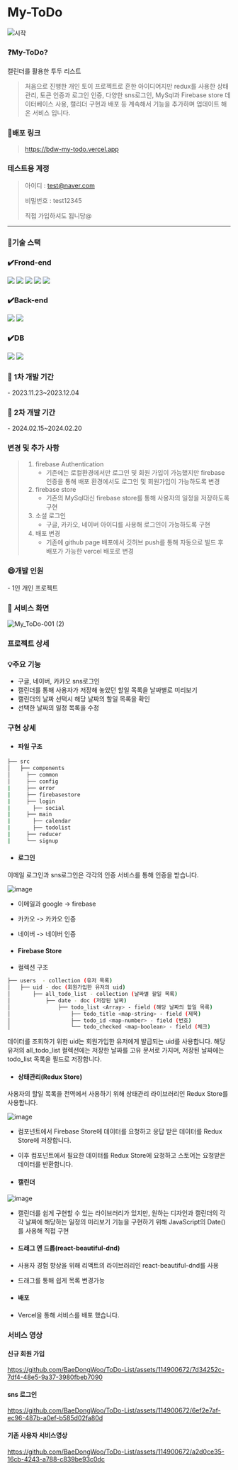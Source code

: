 # My-ToDo

![시작](https://github.com/BaeDongWoo/ToDo-List/assets/114900672/5e70b746-1398-4cd3-a182-34e43b1edb4c)

<h3>❓My-ToDo?</h3>

캘린더를 활용한 투두 리스트

> 처음으로 진행한 개인 토이 프로젝트로 흔한 아이디어지만 redux를 사용한 상태관리,
> 토큰 인증과 로그인 인증, 다양한 sns로그인, MySql과 Firebase store 데이터베이스 사용, 캘리더 구현과 배포 등
> 계속해서 기능을 추가하며 업데이트 해온 서비스 입니다.

<h3>🚀배포 링크</h3>

> https://bdw-my-todo.vercel.app

<h3>테스트용 계정</h3>

> 아이디 : test@naver.com
>
> 비밀번호 : test12345
>
> 직접 가입하셔도 됩니당@

---

<h3>🔨기술 스택</h3>

<div align=left>

### ✔️Frond-end

<img src="https://img.shields.io/badge/react-61DAFB?style=for-the-badge&logo=react&logoColor=black"> 
<img src="https://img.shields.io/badge/javascript-F7DF1E?style=for-the-badge&logo=javascript&logoColor=black">
<img src="https://img.shields.io/badge/css-1572B6?style=for-the-badge&logo=css3&logoColor=white">

<img src="https://img.shields.io/badge/axios-5A29E4?style=for-the-badge&logo=axios&logoColor=white"> 
<img src="https://img.shields.io/badge/redux-764ABC?style=for-the-badge&logo=redux&logoColor=white">

### ✔️Back-end

<img src="https://img.shields.io/badge/node.js-339933?style=for-the-badge&logo=Node.js&logoColor=white">
<img src="https://img.shields.io/badge/express-000000?style=for-the-badge&logo=express&logoColor=white">
  <br>

### ✔️DB

<img src="https://img.shields.io/badge/mysql-4479A1?style=for-the-badge&logo=mysql&logoColor=white">
<img src="https://img.shields.io/badge/firebase-FFCA28?style=for-the-badge&logo=firebase&logoColor=white">
</div>

<h3>📅 1차 개발 기간</h3>
- 2023.11.23~2023.12.04

<h3>📅 2차 개발 기간</h3>
- 2024.02.15~2024.02.20

<h3>변경 및 추가 사항</h3>

> 1. firebase Authentication
>    - 기존에는 로컬환경에서만 로그인 및 회원 가입이 가능했지만 firebase 인증을 통해 배포 환경에서도 로그인 및 회원가입이 가능하도록 변경
> 2. firebase store 
>     - 기존의 MySql대신 firebase store를 통해 사용자의 일정을 저장하도록 구현 
> 3. 소셜 로그인
>     - 구글, 카카오, 네이버 아이디를 사용해 로그인이 가능하도록 구현
> 4. 배포 변경
>     - 기존에 github page 배포에서 깃허브 push를 통해 자동으로 빌드 후 배포가 가능한 vercel 배포로 변경

  <h3>😄개발 인원</h3>
- 1인 개인 프로젝트

<h3>📓 서비스 화면</h3>

![My_ToDo-001 (2)](https://github.com/BaeDongWoo/ToDo-List/assets/114900672/8ec08de1-f67e-4444-950a-c4788a48c111)

<h3>프로젝트 상세</h3>
<h3>💡주요 기능</h3>

- 구글, 네이버, 카카오 sns로그인 
- 캘린더를 통해 사용자가 저장해 놓았던 할일 목록을 날짜별로 미리보기
- 캘린더의 날짜 선택시 해당 날짜의 할일 목록을 확인
- 선택한 날짜의 일정 목록을 수정

<h3>구현 상세</h3>

- <h4>파일 구조</h4>

```bash
├── src
│   ├── components               
│     ├── common              
│     ├── config
|     ├── error
|     ├── firebasestore
|     ├── login
|       ├── social
|     ├── main
|       ├── calendar
|       ├── todolist
|     ├── reducer
|     └── signup
``` 

- <h4>로그인</h4>
이메일 로그인과 sns로그인은 각각의 인증 서비스를 통해 인증을 받습니다.  

![image](https://github.com/BaeDongWoo/ToDo-List/assets/114900672/6610b843-fae2-41fb-94b4-8015dc92ba76)

- 이메일과 google -> firebase
- 카카오 -> 카카오 인증
- 네이버 -> 네이버 인증

- <h4>Firebase Store</h4>

- 컬렉션 구조
 ```bash
├── users  - collection (유저 목록)
│   ├── uid - doc (회원가입한 유저의 uid)
│   	├── all_todo_list - collection (날짜별 할일 목록)
│   		├── date - doc (저장된 날짜)
│				├── todo_list <Array> - field (해당 날짜의 할일 목록)
│					├── todo_title <map-string> - field (제목)
│					├── todo_id <map-number> - field (번호)
│					└── todo_checked <map-boolean> - field (체크)

```

데이터를 조회하기 위한 uid는 회원가입한 유저에게 발급되는 uid를 사용합니다.
해당 유저의 all_todo_list 컬렉션에는 저장한 날짜를 고유 문서로 가지며,
저장된 날짜에는 todo_list 목록을 필드로 저장합니다.
 
- <h4>상태관리(Redux Store)</h4>
사용자의 할일 목록을 전역에서 사용하기 위해 상태관리 라이브러리인 Redux Store를 사용합니다.

![image](https://github.com/BaeDongWoo/ToDo-List/assets/114900672/e4ce3cdc-8b20-41b3-a4be-1adeb338807c)
- 컴포넌트에서 Firebase Store에 데이터를 요청하고 응답 받은 데이터를 Redux Store에 저장합니다.
- 이후 컴포넌트에서 필요한 데이터를 Redux Store에 요청하고 스토어는 요청받은 데이터를 반환합니다.

- <h4>캘린더</h4>

![image](https://github.com/BaeDongWoo/ToDo-List/assets/114900672/683281d4-660e-4f6a-ab45-25059ea8d6a0)

- 캘린더를 쉽게 구현할 수 있는 라이브러리가 있지만, 원하는 디자인과 캘린더의 각각 날짜에 해당하는 일정의 미리보기 기능을
  구현하기 위해 JavaScript의 Date()를 사용해 직접 구현
  
- <h4>드래그 앤 드롭(react-beautiful-dnd)</h4>

- 사용자 경험 향상을 위해 리액트의 라이브러리인 react-beautiful-dnd를 사용
- 드래그를 통해 쉽게 목록 변경가능

- <h4>배포</h4>

- Vercel을 통해 서비스를 배포 했습니다.

<h3>서비스 영상</h3>
<h4>신규 회원 가입</h4>

https://github.com/BaeDongWoo/ToDo-List/assets/114900672/7d34252c-7df4-48e5-9a37-3980fbeb7090

<h4>sns 로그인</h4>

https://github.com/BaeDongWoo/ToDo-List/assets/114900672/6ef2e7af-ec96-487b-a0ef-b585d02fa80d

<h4>기존 사용자 서비스영상</h4>

https://github.com/BaeDongWoo/ToDo-List/assets/114900672/a2d0ce35-16cb-4243-a788-c839be93c0dc



